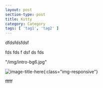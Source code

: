 ```yaml
---
layout: post
section-type: post
title: Kitty
category: Category
tags: [ 'tag1', 'tag2' ]
---
```


dfdsfdsfdsf

fds
fds
f
dsf
ds
fds

"/img/intro-bg6.jpg"

![image-title-here](/img/intro-bg6.jpg){:class="img-responsive"}



fffff